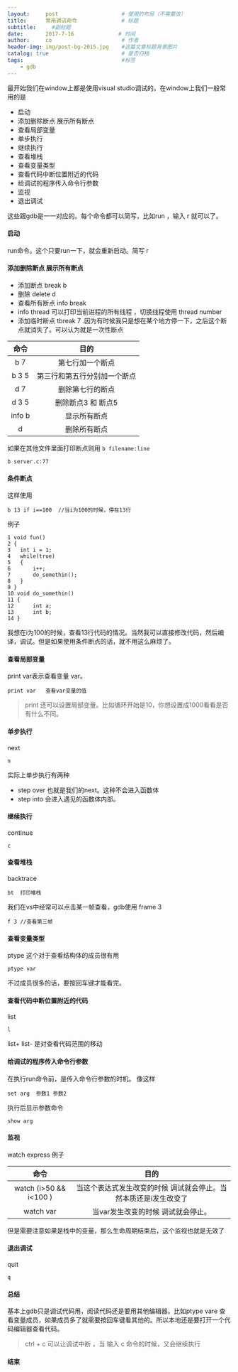 ```yaml
---
layout:     post                    # 使用的布局（不需要改）
title:      常用调试命令              # 标题 
subtitle:     #副标题
date:       2017-7-16              # 时间
author:     co                      # 作者
header-img: img/post-bg-2015.jpg    #这篇文章标题背景图片
catalog: true                       # 是否归档
tags:                               #标签
    - gdb
---
```


最开始我们在window上都是使用visual studio调试的。在window上我们一般常用的是
- 启动 
- 添加删除断点 展示所有断点 
- 查看局部变量
- 单步执行
- 继续执行
- 查看堆栈
- 查看变量类型
- 查看代码中断位置附近的代码 
- 给调试的程序传入命令行参数
- 监视
- 退出调试


这些跟gdb是一一对应的。每个命令都可以简写，比如run ，输入 r 就可以了。

#### 启动
run命令。这个只要run一下，就会重新启动。简写 r
#### 添加删除断点 展示所有断点
- 添加断点 break  b 
- 删除 delete d
- 查看所有断点 info break
- info thread 可以打印当前进程的所有线程 ，切换线程使用 thread number
- 添加临时断点 tbreak 7 .因为有时候我只是想在某个地方停一下，之后这个断点就消失了。可以认为就是一次性断点

命令|目的
:-:|:-:
b 7 	|	第七行加一个断点
b 3 5	|	第三行和第五行分别加一个断点
d 7 	|	删除第七行的断点
d 3 5	|	删除断点3 和 断点5
info b 	|	显示所有断点
d 		|	删除所有断点

如果在其他文件里面打印断点则用 `b filename:line`
```
b server.c:77  
```

#### 条件断点 
这样使用
```
b 13 if i==100  //当i为100的时候，停在13行
```

例子
```
1 void fun()
2 {
3 	int i = 1;
4	while(true)
5	{
6		i++;
7		do_somethin();
8	}
9 }
10 void do_somethin()
11 {
12 		int a;
13		int b;
14 }

```
我想在i为100的时候，查看13行代码的情况。当然我可以直接修改代码，然后编译，调试。但是如果使用条件断点的话，就不用这么麻烦了。


#### 查看局部变量
print var表示查看变量 var。
```
print var	查看var变量的值
```

> print 还可以设置局部变量。比如循环开始是10，你想设置成1000看看是否有什么不同。

#### 单步执行
next
```
n 
```
实际上单步执行有两种
- step over 也就是我们的next。这种不会进入函数体
- step into 会进入遇见的函数体内部。


#### 继续执行
continue
```
c
```
#### 查看堆栈
backtrace
```
bt  打印堆栈

```
我们在vs中经常可以点击某一帧查看，gdb使用 frame 3 
```
f 3 //查看第三帧
```
#### 查看变量类型
ptype 这个对于查看结构体的成员很有用
```
ptype var
```
不过成员很多的话，要按回车键才能看完。
#### 查看代码中断位置附近的代码
list 
```
l
```
list+ list- 是对查看代码范围的移动

#### 给调试的程序传入命令行参数
在执行run命令前，是传入命令行参数的时机。
像这样
```
set arg  参数1 参数2 
```
执行后显示参数命令
```
show arg
```
#### 监视
watch express 例子

命令|目的
:-:|:-:
watch (i>50 && i<100 )| 	当这个表达式发生改变的时候 调试就会停止。当然本质还是i发生改变了
watch var 				|当var发生改变的时候 调试就会停止。

但是需要注意如果是栈中的变量，那么生命周期结束后，这个监视也就是无效了
#### 退出调试
quit
```
q
```

#### 总结
基本上gdb只是调试代码用，阅读代码还是要用其他编辑器。比如ptype vare 查看变量成员，如果成员多了就需要按回车键看其他的。所以本地还是要打开一个代码编辑器查看代码。

> ctrl + c 可以让调试中断 ，当 输入 c 命令的时候，又会继续执行


#### 结束



